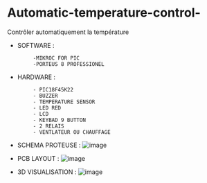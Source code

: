 # Automatic-temperature-control-
Contrôler  automatiquement  la  température  


- SOFTWARE : 

           -MIKROC FOR PIC 
           -PORTEUS 8 PROFESSIONEL
           
- HARDWARE : 
               
           - PIC18F45K22
           - BUZZER
           - TEMPERATURE SENSOR 
           - LED RED 
           - LCD 
           - KEYBAD 9 BUTTON 
           - 2 RELAIS 
           - VENTLATEUR OU CHAUFFAGE 
             
- SCHEMA PROTEUSE :
![image](https://user-images.githubusercontent.com/80831555/115291937-df3b8500-a144-11eb-91cc-04a0451ff3fa.png)


- PCB LAYOUT : 
![image](https://user-images.githubusercontent.com/80831555/115292134-1c077c00-a145-11eb-88c5-654af9eef9b4.png)


- 3D VISUALISATION : 
![image](https://user-images.githubusercontent.com/80831555/115292370-64269e80-a145-11eb-98fc-7cc3b6985ad5.png)
